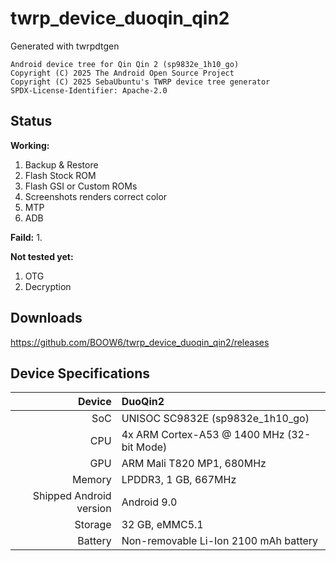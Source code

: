 # twrp_device_duoqin_qin2

Generated with twrpdtgen
```
Android device tree for Qin Qin 2 (sp9832e_1h10_go)
Copyright (C) 2025 The Android Open Source Project
Copyright (C) 2025 SebaUbuntu's TWRP device tree generator
SPDX-License-Identifier: Apache-2.0
```

## Status

**Working:**
1. Backup & Restore
2. Flash Stock ROM
3. Flash GSI or Custom ROMs
4. Screenshots renders correct color
5. MTP
6. ADB

**Faild:**
1. 

**Not tested yet:**
1. OTG
2. Decryption

## Downloads

https://github.com/BOOW6/twrp_device_duoqin_qin2/releases

## Device Specifications

| Device | DuoQin2 |
| ---: | :--- |
| SoC | UNISOC SC9832E (sp9832e_1h10_go) |
| CPU | 4x ARM Cortex-A53 @ 1400 MHz (32-bit Mode) |
| GPU | ARM Mali T820 MP1, 680MHz |
| Memory | LPDDR3, 1 GB, 667MHz |
| Shipped Android version | Android 9.0 |
| Storage | 32 GB, eMMC5.1 |
| Battery | Non-removable Li-Ion 2100 mAh battery |
